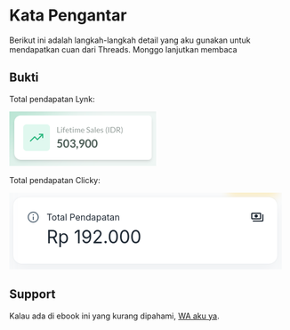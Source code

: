 # Kata Pengantar

Berikut ini adalah langkah-langkah detail yang aku gunakan untuk mendapatkan cuan dari Threads. Monggo lanjutkan membaca

## Bukti

Total pendapatan Lynk:

![Pendapatan Lynk](./gambar/pendapatan-lynk.png)

Total pendapatan Clicky:

![Pendapatan Clicky](./gambar/pendapatan-clicky.png)

## Support

Kalau ada di ebook ini yang kurang dipahami, [WA aku ya](https://wa.me/6281545143654).
